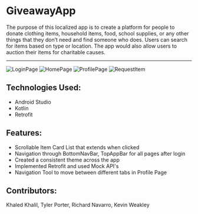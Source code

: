 # GiveawayApp
The purpose of this localized app is to create a platform for people to donate clothing items, household items, food, school supplies, or any other things that they don’t need and find someone who does. Users can search for items based on type or location. The app would also allow users to auction their items for charitable causes.

-------------------------------------------------------------------------------------------------------------------------------
![LoginPage](https://user-images.githubusercontent.com/42355971/163455203-a2550c76-fbc0-4860-a7a8-de929e44fc6c.PNG)
![HomePage](https://user-images.githubusercontent.com/42355971/163455391-8fc30507-9b1c-4cc6-af6d-8820434d19ed.PNG)
![ProfilePage](https://user-images.githubusercontent.com/42355971/163455574-e7008fc5-eade-4df3-8449-54bfbc234b97.PNG)
![RequestItem](https://user-images.githubusercontent.com/42355971/163455644-315714e5-fa02-44d4-983d-3cf50f193f39.PNG)


## Technologies Used:
* Android Studio
* Kotlin
* Retrofit


## Features:
* Scrollable Item Card List that extends when clicked
* Navigation through BottomNavBar, TopAppBar for all pages after login
* Created a consistent theme across the app
* Implemented Retrofit and used Mock API's
* Navigation Tool to move between different tabs in Profile Page 


## Contributors:
Khaled Khalil,
Tyler Porter,
Richard Navarro,
Kevin Weakley
